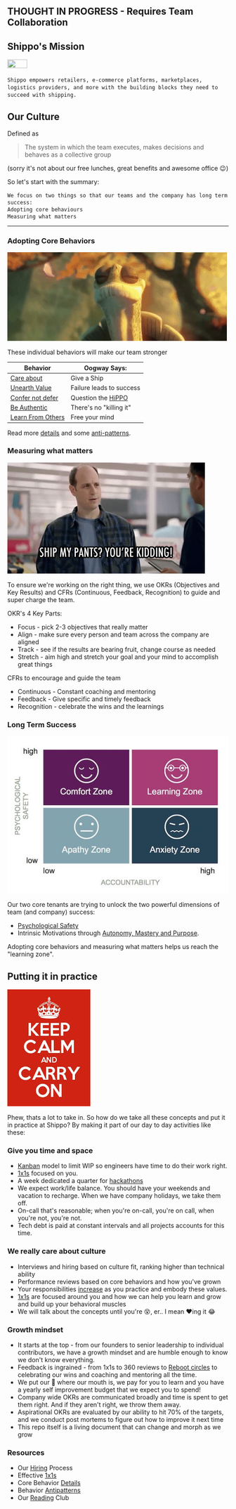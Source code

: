 ## THOUGHT IN PROGRESS - Requires Team Collaboration

## Shippo's Mission

<img src=https://goshippo.com/wp-content/uploads/2018/05/shippo-lockup-black-web-1.png width=30% height=30%>

`Shippo empowers retailers, e-commerce platforms, marketplaces, logistics providers, and more with the building blocks they need to succeed with shipping.`

## Our Culture

Defined as 
>The system in which the team executes, makes decisions and behaves as a collective group 

(sorry it's not about our free lunches, great benefits and awesome office :wink:)

So let's start with the summary:

```
We focus on two things so that our teams and the company has long term success:
Adopting core behaviours
Measuring what matters
```

---

### Adopting Core Behaviors

<img src=rsrcs/oogway.gif>

These individual behaviors will make our team stronger

Behavior  | Oogway Says:
--------- | -----------
[Care about](https://github.com/batmany13/shippo-about-us/blob/master/behavior_details.md#care-about) | Give a Ship
[Unearth Value](https://github.com/batmany13/shippo-about-us/blob/master/behavior_details.md#unearth-value) | Failure leads to success
[Confer not defer](https://github.com/batmany13/shippo-about-us/blob/master/behavior_details.md#confer-not-defer) | Question the [HiPPO](https://www.bbc.com/news/business-39633499)
[Be Authentic](https://github.com/batmany13/shippo-about-us/blob/master/behavior_details.md#be-authentic) | There's no "killing it"
[Learn From Others](https://github.com/batmany13/shippo-about-us/blob/master/behavior_details.md#learn-from-others) | Free your mind

Read more [details](behavior_details.md) and some [anti-patterns](antipattern.md).

### Measuring what matters

<img src=rsrcs/shipmypants.gif>

To ensure we're working on the right thing, we use OKRs (Objectives and Key Results) and CFRs (Continuous, Feedback, Recognition) to guide and super charge the team.

OKR's 4 Key Parts:

- Focus - pick 2-3 objectives that really matter
- Align - make sure every person and team across the company are aligned
- Track - see if the results are bearing fruit, change course as needed
- Stretch - aim high and stretch your goal and your mind to accomplish great things

CFRs to encourage and guide the team

- Continuous - Constant coaching and mentoring
- Feedback - Give specific and timely feedback
- Recognition - celebrate the wins and the learnings

### Long Term Success

<img src=rsrcs/learning_zone.jpeg>

Our two core tenants are trying to unlock the two powerful dimensions of team (and company) success:
  * [Psychological Safety](https://www.nytimes.com/2016/02/28/magazine/what-google-learned-from-its-quest-to-build-the-perfect-team.html)
  * Intrinsic Motivations through [Autonomy, Mastery and Purpose](https://en.wikipedia.org/wiki/Drive:_The_Surprising_Truth_About_What_Motivates_Us).
  
Adopting core behaviors and measuring what matters helps us reach the "learning zone".

## Putting it in practice

<img src=rsrcs/keep_calm.jpeg><br/>

Phew, thats a lot to take in.  So how do we take all these concepts and put it in practice at Shippo?  By making it part of our day to day activities like these:

### Give you time and space

- [Kanban](kanban.md) model to limit WIP so engineers have time to do their work right.
- [1x1s](1x1.md) focused on you.
- A week dedicated a quarter for [hackathons](hackathon.md)
- We expect work/life balance.  You should have your weekends and vacation to recharge.  When we have company holidays, we take them off.
- On-call that's reasonable; when you're on-call, you're on call, when you're not, you're not.
- Tech debt is paid at constant intervals and all projects accounts for this time.

### We really care about culture

- Interviews and hiring based on culture fit, ranking higher than technical ability
- Performance reviews based on core behaviors and how you've grown
- Your responsibilities [increase](growing.md) as you practice and embody these values.
- [1x1s](1x1.md) are focused around you and how we can help you learn and grow and build up your behavioral muscles
- We will talk about the concepts until you're :dizzy_face:, er.. I mean :heart:ing it :joy:

### Growth mindset

- It starts at the top - from our founders to senior leadership to individual contributors, we have a growth mindset and are humble enough to know we don't know everything.
- Feedback is ingrained - from 1x1s to 360 reviews to [Reboot circles](https://www.reboot.io/) to celebrating our wins and coaching and mentoring all the time.
- We put our :money_with_wings: where our mouth is, we pay for you to learn and you have a yearly self improvement budget that we expect you to spend!
- Company wide OKRs are communicated broadly and time is spent to get them right.  And if they aren't right, we throw them away.
- Aspirational OKRs are evaluated by our ability to hit 70% of the targets, and we conduct post mortems to figure out how to improve it next time
- This repo itself is a living document that can change and morph as we grow

### Resources

* Our [Hiring](hiring.md) Process
* Effective [1x1s](1x1.md)
* Core Behavior [Details](behavior_details.md)
* Behavior [Antipatterns](antipattern.md)
* Our [Reading](reading_club.md) Club
